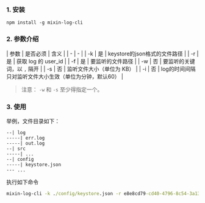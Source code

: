 ### 1. 安装
```
npm install -g mixin-log-cli
```
### 2.  参数介绍
| 参数 | 是否必须 | 含义 |
| - | - |
| -k | 是 | keystore的json格式的文件路径 |
| -r | 是 | 获取 log 的 user_id |
| -f | 是 | 要监听的文件路径 |
| -w | 否 | 要监听的关键词，以 `,` 隔开 |
| -s | 否 | 监听文件大小（单位为 KB） |
| -i | 否 | log的时间间隔只对监听文件大小生效（单位为分钟，默认60） |
> 注意： `-w` 和 `-s` 至少得指定一个。

### 3. 使用
举例，文件目录如下：
```
--| log
-----| err.log
-----| out.log
--| src
-----| ...
--| config
-----| keystore.json
--- ...
```
执行如下命令
```cmd
mixin-log-cli -k ./config/keystore.json -r e8e8cd79-cd40-4796-8c54-3a13cfe50115 -f ./err.log -w server,error
```

